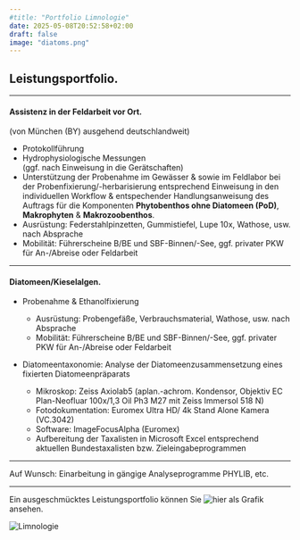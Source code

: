 ```yaml
---
#title: "Portfolio Limnologie"
date: 2025-05-08T20:52:58+02:00
draft: false
image: "diatoms.png"
---
```

## Leistungsportfolio. 

___

#### Assistenz in der Feldarbeit vor Ort.   
   (von München (BY) ausgehend deutschlandweit)  

* Protokollführung
* Hydrophysiologische Messungen  
    (ggf. nach Einweisung in die Gerätschaften)
* Unterstützung der Probenahme im Gewässer & sowie im Feldlabor bei der Probenfixierung/-herbarisierung entsprechend Einweisung in den individuellen Workflow & entspechender Handlungsanweisung des Auftrags für die Komponenten **Phytobenthos ohne Diatomeen (PoD)**, **Makrophyten** & **Makrozoobenthos**. 
* Ausrüstung: Federstahlpinzetten, Gummistiefel, Lupe 10x, Wathose, usw. nach Absprache
* Mobilität: Führerscheine B/BE und SBF-Binnen/-See, ggf. privater PKW für An-/Abreise oder Feldarbeit
___

#### Diatomeen/Kieselalgen.  

* Probenahme & Ethanolfixierung 
   * Ausrüstung: Probengefäße, Verbrauchsmaterial, Wathose, usw. nach Absprache
   * Mobilität: Führerscheine B/BE und SBF-Binnen/-See, ggf. privater PKW für An-/Abreise oder Feldarbeit  

*  Diatomeentaxonomie: Analyse der Diatomeenzusammensetzung eines fixierten Diatomeenpräparats
   * Mikroskop: Zeiss Axiolab5 (aplan.-achrom. Kondensor, Objektiv EC Plan-Neofluar 100x/1,3 Oil Ph3 M27 mit Zeiss Immersol 518 N)
    * Fotodokumentation: Euromex Ultra HD/ 4k Stand Alone Kamera (VC.3042)
    * Software: ImageFocusAlpha (Euromex)
    * Aufbereitung der Taxalisten in Microsoft Excel entsprechend aktuellen Bundestaxalisten bzw. Zieleingabeprogrammen   

___

Auf Wunsch: Einarbeitung in gängige Analyseprogramme PHYLIB, etc. 
___

Ein ausgeschmücktes Leistungsportfolio können Sie ![hier](/images/portfolio-limno.jpg) als Grafik ansehen. 

![Limnologie](/images/portfolio-limno.jpg)
